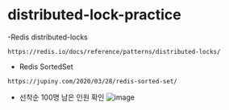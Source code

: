 # distributed-lock-practice

-Redis distributed-locks
```
https://redis.io/docs/reference/patterns/distributed-locks/
```

- Redis SortedSet
```
https://jupiny.com/2020/03/28/redis-sorted-set/
```

- 선착순 100명 남은 인원 확인
![image](https://user-images.githubusercontent.com/76584547/162608088-01b6cff2-4bbf-4176-bd6f-e558afeaeaa8.png)


